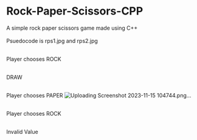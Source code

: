 # Rock-Paper-Scissors-CPP

A simple rock paper scissors game made using C++ <br><br>
Psuedocode is rps1.jpg and rps2.jpg <br><br>


Player chooses ROCK
<br><br>

DRAW 
<br><br>

Player chooses PAPER
![Uploading Screenshot 2023-11-15 104744.png…]()
<br><br>

Player chooses ROCK
<br><br>

Invalid Value

